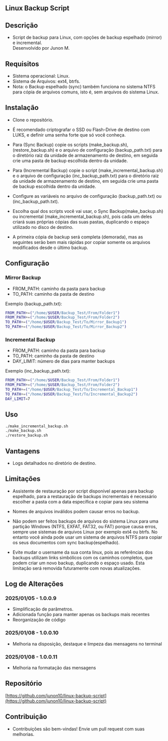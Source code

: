 ## Linux Backup Script

## Descrição

- Script de backup para Linux, com opções de backup espelhado (mirror) e incremental.<br>
Desenvolvido por Junon M.<br>

## Requisitos

- Sistema operacional: Linux.<br>
- Sistema de Arquivos: ext4, btrfs.<br>
- Nota: o Backup espelhado (sync) também funciona no sistema NTFS para cópia de arquivos comuns, isto é, sem arquivos do sistema Linux.<br>
 
## Instalação

- Clone o repositório.<br>

- É recomendado criptografar o SSD ou Flash-Drive de destino com LUKS, e definir uma senha forte que só você conheça.<br>

- Para (Sync Backup) copie os scripts (make_backup.sh), (restore_backup.sh) e o arquivo de configuração (backup_path.txt) para o diretório raiz da unidade de armazenamento de destino, em seguida crie uma pasta de backup escolhida dentro da unidade.<br> 

- Para (Incremental Backup) copie o script (make_incremental_backup.sh) e o arquivo de configuração (inc_backup_path.txt) para o diretório raiz da unidade de armazenamento de destino, em seguida crie uma pasta de backup escolhida dentro da unidade.<br> 

- Configure as variáveis no arquivo de configuração (backup_path.txt) ou (inc_backup_path.txt).<br>

- Escolha qual dos scripts você vai usar, o Sync Backup(make_backup.sh) ou incremental (make_incremental_backup.sh), pois cada um deles criará suas próprias cópias das suas pastas, duplicando o espaço utilizado no disco de destino.<br>

- A primeira cópia de backup será completa (demorada), mas as seguintes serão bem mais rápidas por copiar somente os arquivos modificados desde o último backup.<br>

## Configuração

<h3>Mirror Backup</h3>

- FROM_PATH: caminho da pasta para backup<br>
- TO_PATH: caminho da pasta de destino<br>

<p>Exemplo (backup_path.txt):</p>

```bash
FROM_PATH+=("/home/$USER/Backup_Test/From/Folder1")
FROM_PATH+=("/home/$USER/Backup_Test/From/Folder2")
TO_PATH+=("/home/$USER/Backup_Test/To/Mirror_Backup1")
TO_PATH+=("/home/$USER/Backup_Test/To/Mirror_Backup2")
```

<h3>Incremental Backup</h3>

- FROM_PATH: caminho da pasta para backup<br>
- TO_PATH: caminho da pasta de destino<br>
- DAY_LIMIT: número de dias para manter backups<br>

<p>Exemplo (inc_backup_path.txt):</p>

```bash
FROM_PATH+=("/home/$USER/Backup_Test/From/Folder1")
FROM_PATH+=("/home/$USER/Backup_Test/From/Folder2")
TO_PATH+=("/home/$USER/Backup_Test/To/Incremental_Backup1")
TO_PATH+=("/home/$USER/Backup_Test/To/Incremental_Backup2")
DAY_LIMIT=7
```

## Uso

```bash
./make_incremental_backup.sh
./make_backup.sh
./restore_backup.sh
```

## Vantagens
- Logs detalhados no diretório de destino.<br>


## Limitações
- Assistente de restauração por script disponível apenas para backup espelhado, para a restauração de backups incrementais é necessário escolher a pasta com a data específica e copiar para seu sistema<br>

- Nomes de arquivos inválidos podem causar erros no backup.<br>

- Não podem ser feitos backups de arquivos do sistema Linux para uma partição Windows (NTFS, EXFAT, FAT32, ou FAT) porque causa erros, sempre use sistemas de arquivos Linux por exemplo ext4 ou btrfs. No entanto você ainda pode usar um sistema de arquivos NTFS para copiar os seus documentos com sync backup(espelhado).<br>

- Evite mudar o username da sua conta linux, pois as referências dos backups utilizam links simbólicos com os caminhos completos, que podem criar um novo backup, duplicando o espaço usado. Esta limitação será removida futuramente com novas atualizações.<br> 

## Log de Alterações

### 2025/01/05 - 1.0.0.9
- Simplificação de parâmetros.<br>
- Adicionada função para manter apenas os backups mais recentes<br>
- Reorganização de código<br>

### 2025/01/08 - 1.0.0.10
- Melhoria na disposição, destaque e limpeza das mensagens no terminal<br>

### 2025/01/08 - 1.0.0.11
- Melhoria na formatação das mensagens<br>

## Repositório
[https://github.com/junon10/linux-backup-script](https://github.com/junon10/linux-backup-script)

## Contribuição

- Contribuições são bem-vindas! Envie um pull request com suas melhorias.<br>
